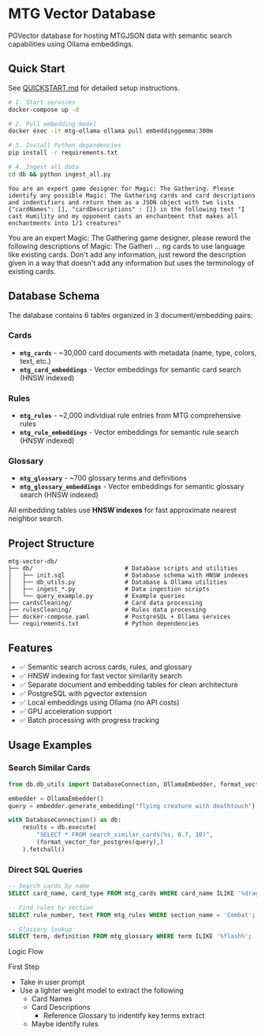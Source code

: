 # MTG Vector Database

PGVector database for hosting MTGJSON data with semantic search capabilities using Ollama embeddings.

## Quick Start

See [QUICKSTART.md](QUICKSTART.md) for detailed setup instructions.

```bash
# 1. Start services
docker-compose up -d

# 2. Pull embedding model
docker exec -it mtg-ollama ollama pull embeddinggemma:300m

# 3. Install Python dependencies
pip install -r requirements.txt

# 4. Ingest all data
cd db && python ingest_all.py
```
`You are an expert game designer for Magic: The Gathering. Please identify any possible Magic: The Gathering cards and card descriptions and indentifiers and return them as a JSON object with two lists {"cardNames": [], "cardDescriptions" : []} in the following text "I cast Humility and my opponent casts an enchantment that makes all enchantments into 1/1 creatures"`

You are an expert Magic: The Gathering game designer, please reword the following descriptions of Magic: The Gatheri
... ng cards to use language like existing cards. Don't add any information, just reword the description given in a way that doesn't add any information but uses the terminology of existing cards.
## Database Schema

The database contains 6 tables organized in 3 document/embedding pairs:

### Cards
- **`mtg_cards`** - ~30,000 card documents with metadata (name, type, colors, text, etc.)
- **`mtg_card_embeddings`** - Vector embeddings for semantic card search (HNSW indexed)

### Rules
- **`mtg_rules`** - ~2,000 individual rule entries from MTG comprehensive rules
- **`mtg_rule_embeddings`** - Vector embeddings for semantic rule search (HNSW indexed)

### Glossary
- **`mtg_glossary`** - ~700 glossary terms and definitions
- **`mtg_glossary_embeddings`** - Vector embeddings for semantic glossary search (HNSW indexed)

All embedding tables use **HNSW indexes** for fast approximate nearest neighbor search.

## Project Structure

```
mtg-vector-db/
├── db/                          # Database scripts and utilities
│   ├── init.sql                 # Database schema with HNSW indexes
│   ├── db_utils.py              # Database & Ollama utilities
│   ├── ingest_*.py              # Data ingestion scripts
│   └── query_example.py         # Example queries
├── cardsCleaning/               # Card data processing
├── rulesCleaning/               # Rules data processing
├── docker-compose.yaml          # PostgreSQL + Ollama services
└── requirements.txt             # Python dependencies
```

## Features

- ✅ Semantic search across cards, rules, and glossary
- ✅ HNSW indexing for fast vector similarity search
- ✅ Separate document and embedding tables for clean architecture
- ✅ PostgreSQL with pgvector extension
- ✅ Local embeddings using Ollama (no API costs)
- ✅ GPU acceleration support
- ✅ Batch processing with progress tracking

## Usage Examples

### Search Similar Cards
```python
from db.db_utils import DatabaseConnection, OllamaEmbedder, format_vector_for_postgres

embedder = OllamaEmbedder()
query = embedder.generate_embedding("flying creature with deathtouch")

with DatabaseConnection() as db:
    results = db.execute(
        "SELECT * FROM search_similar_cards(%s, 0.7, 10)",
        (format_vector_for_postgres(query),)
    ).fetchall()
```

### Direct SQL Queries
```sql
-- Search cards by name
SELECT card_name, card_type FROM mtg_cards WHERE card_name ILIKE '%dragon%';

-- Find rules by section
SELECT rule_number, text FROM mtg_rules WHERE section_name = 'Combat';

-- Glossary lookup
SELECT term, definition FROM mtg_glossary WHERE term ILIKE '%flash%';
```













Logic Flow

First Step
* Take in user prompt
* Use a lighter weight model to extract the following 
  * Card Names
  * Card Descriptions
    * Reference Glossary to indentify key terms extract
  * Maybe identify rules
  